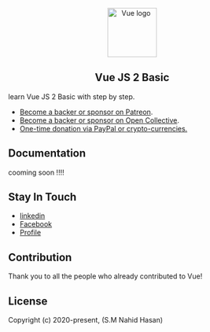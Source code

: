 <p align="center"><a href="https://vuejs.org" target="_blank" rel="noopener noreferrer"><img width="100" src="https://vuejs.org/images/logo.png" alt="Vue logo"></a></p>

<h2 align="center">Vue JS 2 Basic</h2>

learn Vue JS 2 Basic with step by step.

- [Become a backer or sponsor on Patreon](https://www.patreon.com/evanyou).
- [Become a backer or sponsor on Open Collective](https://opencollective.com/vuejs).
- [One-time donation via PayPal or crypto-currencies.](https://vuejs.org/support-vuejs/#One-time-Donations)


## Documentation

cooming soon !!!!




## Stay In Touch

- [linkedin](https://)
- [Facebook](https://)
- [Profile](https://nahid-limu.github.io/)

## Contribution



Thank you to all the people who already contributed to Vue!



## License


Copyright (c) 2020-present, (S.M Nahid Hasan)